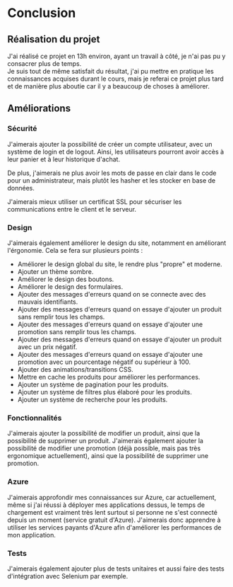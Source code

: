 # Conclusion

## Réalisation du projet

J'ai réalisé ce projet en 13h environ, ayant un travail à côté, je n'ai pas pu y consacrer plus de temps.   
Je suis tout de même satisfait du résultat, j'ai pu mettre en pratique les connaissances acquises durant le cours, mais je referai ce projet plus tard et de manière plus aboutie car il y a beaucoup de choses à améliorer.

## Améliorations

### Sécurité

J'aimerais ajouter la possibilité de créer un compte utilisateur, avec un système de login et de logout.
Ainsi, les utilisateurs pourront avoir accès à leur panier et à leur historique d'achat.   

De plus, j'aimerais ne plus avoir les mots de passe en clair dans le code pour un administrateur, mais plutôt les hasher et les stocker en base de données.

J'aimerais mieux utiliser un certificat SSL pour sécuriser les communications entre le client et le serveur.

### Design

J'aimerais également améliorer le design du site, notamment en améliorant l'érgonomie.
Cela se fera sur plusieurs points :
- Améliorer le design global du site, le rendre plus "propre" et moderne.
- Ajouter un thème sombre.
- Améliorer le design des boutons.
- Améliorer le design des formulaires.
- Ajouter des messages d'erreurs quand on se connecte avec des mauvais identifiants.
- Ajouter des messages d'erreurs quand on essaye d'ajouter un produit sans remplir tous les champs.
- Ajouter des messages d'erreurs quand on essaye d'ajouter une promotion sans remplir tous les champs.
- Ajouter des messages d'erreurs quand on essaye d'ajouter un produit avec un prix négatif.
- Ajouter des messages d'erreurs quand on essaye d'ajouter une promotion avec un pourcentage négatif ou supérieur à 100.
- Ajouter des animations/transitions CSS.
- Mettre en cache les produits pour améliorer les performances.
- Ajouter un système de pagination pour les produits.
- Ajouter un système de filtres plus élaboré pour les produits.
- Ajouter un système de recherche pour les produits.

### Fonctionnalités

J'aimerais ajouter la possibilité de modifier un produit, ainsi que la possibilité de supprimer un produit.
J'aimerais également ajouter la possibilité de modifier une promotion (déjà possible, mais pas très ergonomique actuellement), ainsi que la possibilité de supprimer une promotion.

### Azure

J'aimerais approfondir mes connaissances sur Azure, car actuellement, même si j'ai réussi à déployer mes applications dessus, le temps de chargement est vraiment très lent surtout si personne ne s'est connecté depuis un moment (service gratuit d'Azure).
J'aimerais donc apprendre à utiliser les services payants d'Azure afin d'améliorer les performances de mon application.

### Tests

J'aimerais également ajouter plus de tests unitaires et aussi faire des tests d'intégration avec Selenium par exemple.
